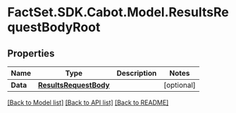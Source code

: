 # FactSet.SDK.Cabot.Model.ResultsRequestBodyRoot

## Properties

Name | Type | Description | Notes
------------ | ------------- | ------------- | -------------
**Data** | [**ResultsRequestBody**](ResultsRequestBody.md) |  | [optional] 

[[Back to Model list]](../README.md#documentation-for-models) [[Back to API list]](../README.md#documentation-for-api-endpoints) [[Back to README]](../README.md)

